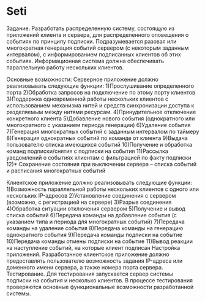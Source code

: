 # Seti
Задание. Разработать распределенную систему, состоящую из приложений клиента и сервера, для распределенного оповещения о событиях по принципу подписки. Подразумевается разовая или многократная генерация событий сервером (с некоторым заданным интервалом), с информированием подписанных клиентов об этих событиях. Информационная система должна обеспечивать параллельную работу нескольких клиентов.

Основные возможности:
Серверное приложение должно реализовывать следующие функции:
1)Прослушивание определенного порта
2)Обработка запросов на подключение по этому порту клиентов
3)Поддержка одновременной работы нескольких клиентов с использованием механизма нитей и средств синхронизации доступа к разделяемым между нитями ресурсам.
4)Принудительное отключение конкретного клиента
5)Добавление нового события (однократного или многократного с указанием периода генерации)
6)Удаление события
7)Генерация многократных событий с заданным интервалом по таймеру
8)Генерация однократных событий по команде от клиента
9)Выдача пользователю списка имеющихся событий
10)Получение и обработка команд подписки/снятия с подписки на события
11)Рассылка уведомлений о событиях клиентам с фильтрацией по факту подписки
12)* Сохранение состояния при выключении сервера – списка событий и расписания многократных событий

Клиентское приложение должно реализовывать следующие функции:
1)Возможность параллельной работы нескольких клиентов с одного или нескольких IP-адресов
2)Установление соединения с сервером (возможно, с регистрацией на сервере)
3)Разрыв соединения
4)Обработка ситуации отключения сервером
5)Получение и вывод списка событий
6)Передача команды на добавление события (с указанием типа и периода для многократных событий)
7)Передача команды на удаление события
8)Передача команды на генерацию однократного события
9)Передача команды подписки на событие
10)Передача команды отмены подписки на событие
11)Вывод реакции на наступление событий, на которые клиент подписан
Настройка приложений. Разработанное клиентское приложение должно предоставлять пользователю возможность задания IP-адреса или доменного имени сервера, а также номера порта сервера.
Тестирование. Для тестирования запускается сервер системы подписки на события и несколько клиентов. В процессе тестирования проверяются основные функциональные возможности разработанной системы.
